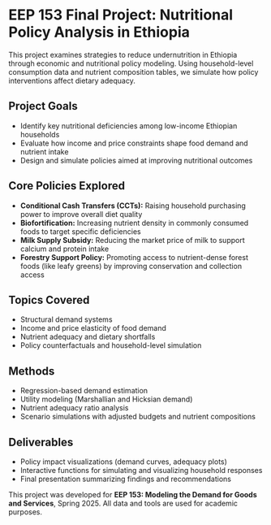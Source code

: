 # EEP 153 Final Project: Nutritional Policy Analysis in Ethiopia

This project examines strategies to reduce undernutrition in Ethiopia through economic and nutritional policy modeling. Using household-level consumption data and nutrient composition tables, we simulate how policy interventions affect dietary adequacy.

## Project Goals

- Identify key nutritional deficiencies among low-income Ethiopian households  
- Evaluate how income and price constraints shape food demand and nutrient intake  
- Design and simulate policies aimed at improving nutritional outcomes

## Core Policies Explored

- **Conditional Cash Transfers (CCTs):** Raising household purchasing power to improve overall diet quality  
- **Biofortification:** Increasing nutrient density in commonly consumed foods to target specific deficiencies
- **Milk Supply Subsidy:** Reducing the market price of milk to support calcium and protein intake  
- **Forestry Support Policy:** Promoting access to nutrient-dense forest foods (like leafy greens) by improving conservation and collection access

## Topics Covered

- Structural demand systems  
- Income and price elasticity of food demand  
- Nutrient adequacy and dietary shortfalls  
- Policy counterfactuals and household-level simulation

## Methods

- Regression-based demand estimation  
- Utility modeling (Marshallian and Hicksian demand)  
- Nutrient adequacy ratio analysis  
- Scenario simulations with adjusted budgets and nutrient compositions

## Deliverables

- Policy impact visualizations (demand curves, adequacy plots)  
- Interactive functions for simulating and visualizing household responses  
- Final presentation summarizing findings and recommendations

This project was developed for **EEP 153: Modeling the Demand for Goods and Services**, Spring 2025. All data and tools are used for academic purposes.
